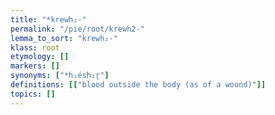 ```yaml
---
title: "*krewh₂-"
permalink: "/pie/root/krewh2-"
lemma_to_sort: "krewh₂-"
klass: root
etymology: []
markers: []
synonyms: ["*h₁ésh₂r̥"]
definitions: [["blood outside the body (as of a wound)"]]
topics: []
---
```

